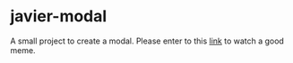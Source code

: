 # javier-modal
A small project to create a modal. Please enter to this <a href="javiervaleriano.github.io/javier-modal/">link</a> to watch a good meme.
